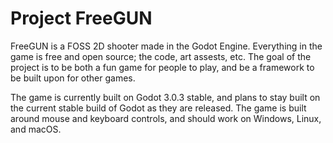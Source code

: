 # Project FreeGUN
FreeGUN is a FOSS 2D shooter made in the Godot Engine. Everything in the game is free and open source; the code, art assests, etc. The goal of the project is to be both a fun game for people to play, and be a framework to be built upon for other games.

The game is currently built on Godot 3.0.3 stable, and plans to stay built on the current stable build of Godot as they are released. The game is built around mouse and keyboard controls, and should work on Windows, Linux, and macOS.
